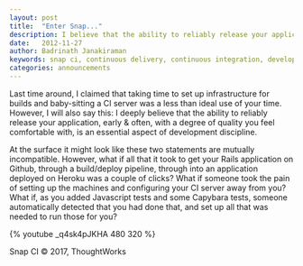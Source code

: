 ```yaml
---
layout: post
title:  "Enter Snap..."
description: I believe that the ability to reliably release your application, early & often, with a degree of quality, is an essential aspect of development discipline.
date:   2012-11-27
author: Badrinath Janakiraman
keywords: snap ci, continuous delivery, continuous integration, developer tools, github
categories: announcements
---
```



Last time around, I claimed that taking time to set up infrastructure for builds and baby-sitting a CI server was a less than ideal use of your time. However, I will also say this: I deeply believe that the ability to reliably release your application, early & often, with a degree of quality you feel comfortable with, is an essential aspect of development discipline.

At the surface it might look like these two statements are mutually incompatible. However, what if all that it took to get your Rails application on Github, through a build/deploy pipeline, through into an application deployed on Heroku was a couple of clicks? What if someone took the pain of setting up the machines and configuring your CI server away from you? What if, as you added Javascript tests and some Capybara tests, someone automatically detected that you had done that, and set up all that was needed to run those for you?

{% youtube _q4sk4pJKHA 480 320 %}

 
Snap CI © 2017, ThoughtWorks
